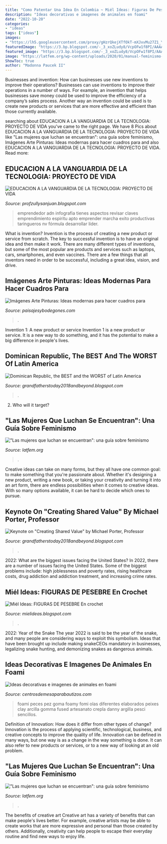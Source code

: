 ```yaml
---
title: "Como Patentar Una Idea En Colombia ~ Miél Ideas: Figuras De Pesebre En Crochet"
description: "Ideas decorativas e imagenes de animales en foami"
date: "2022-10-20"
categories:
- "ideas"
tags: ["ideas"]
images:
- "https://lh5.googleusercontent.com/proxy/gHzrQkejXTfOkT-mXJxvMu27Z1_Yg5v2-pExqBLJvx_x9tuBEfnhzG6Y-M1wuFAIZ4JruPvZlnEdRmEu7-9rTerJfI4=w1200-h630-n-k-no-nu"
featuredImage: "https://3.bp.blogspot.com/-_3_xoZLudy8/VcpOFw1f8PI/AAAAAAADfms/zzu0H2su1tA/s1600/ideas-cuadros-dormitorios-infantiles%2B_07.JPG"
featured_image: "https://3.bp.blogspot.com/-_3_xoZLudy8/VcpOFw1f8PI/AAAAAAADfms/zzu0H2su1tA/s1600/ideas-cuadros-dormitorios-infantiles%2B_07.JPG"
image: "https://latfem.org/wp-content/uploads/2020/01/manual-feminismo-latinoamerica-678x357.jpg"
ShowToc: true
author: "Madonna Paucek II"
---
```



Businesses and invention: How can businesses use new inventions to improve their operations?
Businesses can use inventions to improve their operations in a number of ways. For example, an invention that helps businesses save money could be used to improve the efficiency of a company’s sales process. Another way an invention could be used is to create new products or services that are more effective and efficient than those currently available.

	

		
searching about EDUCACION A LA VANGUARDIA DE LA TECNOLOGIA: PROYECTO DE VIDA you've came to the right page. We have 8 Pics about EDUCACION A LA VANGUARDIA DE LA TECNOLOGIA: PROYECTO DE VIDA like &quot;Las mujeres que luchan se encuentran&quot;: una guía sobre feminismo, Imágenes Arte Pinturas: Ideas modernas para hacer cuadros para and also EDUCACION A LA VANGUARDIA DE LA TECNOLOGIA: PROYECTO DE VIDA. Read more:
		
    
## EDUCACION A LA VANGUARDIA DE LA TECNOLOGIA: PROYECTO DE VIDA

<img loading=lazy src="http://www.adictosalexito.com/imagenes/la-formula-del-emprendedor.jpg" onerror="this.onerror=null;this.src='https://tse3.mm.bing.net/th?id=OIP.iQ0PDVg02XrZda_GLFOq4QHaFi&amp;pid=15.1';" alt="EDUCACION A LA VANGUARDIA DE LA TECNOLOGIA: PROYECTO DE VIDA">

_Source: profzullysanjuan.blogspot.com_

>emprendedor adn infografia tienes aspectos revisar claves emprendimiento espiritu apto emprender marcha exito productivas taringueros nv fórmula desarrollar líder. 

	

What is invention?
Invention is the process of creating a new product or service from scratch. The key to successful invention is to have an original idea and then make it work. There are many different types of inventions, but some of the most popular are products and services such as laptops, cars, smartphones, and even vaccines. 
There are a few things that all inventors need in order to be successful, including a great idea, vision, and drive.

    
## Imágenes Arte Pinturas: Ideas Modernas Para Hacer Cuadros Para

<img loading=lazy src="https://3.bp.blogspot.com/-_3_xoZLudy8/VcpOFw1f8PI/AAAAAAADfms/zzu0H2su1tA/s1600/ideas-cuadros-dormitorios-infantiles%2B_07.JPG" onerror="this.onerror=null;this.src='https://tse1.mm.bing.net/th?id=OIP.4bDy5JsLDRZvPuUC6ewlaQHaFg&amp;pid=15.1';" alt="Imágenes Arte Pinturas: Ideas modernas para hacer cuadros para">

_Source: paisajesybodegones.com_

>. 

	

Invention 1: A new product or service
Invention 1 is a new product or service. It is a new way to do something, and it has the potential to make a big difference in people's lives.

    
## Dominican Republic, The BEST And The WORST Of Latin America

<img loading=lazy src="https://lh5.googleusercontent.com/proxy/gHzrQkejXTfOkT-mXJxvMu27Z1_Yg5v2-pExqBLJvx_x9tuBEfnhzG6Y-M1wuFAIZ4JruPvZlnEdRmEu7-9rTerJfI4=w1200-h630-n-k-no-nu" onerror="this.onerror=null;this.src='https://tse3.mm.bing.net/th?id=OIP.Q2zeJDmf8MusbF1KwCvXtgHaFj&amp;pid=15.1';" alt="Dominican Republic, the BEST and the WORST of Latin America">

_Source: grandfatherstoday2018andbeyond.blogspot.com_

>. 

	

2) Who will it target?

    
## &quot;Las Mujeres Que Luchan Se Encuentran&quot;: Una Guía Sobre Feminismo

<img loading=lazy src="https://latfem.org/wp-content/uploads/2020/01/manual-feminismo-latinoamerica.jpg" onerror="this.onerror=null;this.src='https://tse4.mm.bing.net/th?id=OIP.BRYUYnMpWo4-0WKsGnm66AHaD5&amp;pid=15.1';" alt="&quot;Las mujeres que luchan se encuentran&quot;: una guía sobre feminismo">

_Source: latfem.org_

>. 

	

Creative ideas can take on many forms, but they all have one common goal: to make something that you're passionate about. Whether it's designing a new product, writing a new book, or taking your creativity and turning it into an art form, there are endless possibilities when it comes to creative ideas. With so many options available, it can be hard to decide which ones to pursue.

    
## Keynote On &quot;Creating Shared Value&quot; By Michael Porter, Professor

<img loading=lazy src="https://lh6.googleusercontent.com/proxy/73a88ojDaZgmEKWjEkn8l6HPNEDWlucc1Uz6Y2R_VfHrEhugx0kq0mLP4iHESR_Nie0GxMrdXIFJRHdtYJ_bsYWTHls=w1200-h630-n-k-no-nu" onerror="this.onerror=null;this.src='https://tse4.mm.bing.net/th?id=OIP.5aSReiIBzZMOvXgMHfupSgHaFj&amp;pid=15.1';" alt="Keynote on &quot;Creating Shared Value&quot; by Michael Porter, Professor">

_Source: grandfatherstoday2018andbeyond.blogspot.com_

>. 

	

2022: What are the biggest issues facing the United States?
In 2022, there are a number of issues facing the United States. Some of the biggest problems include: high joblessness and poverty rates, rising healthcare costs, drug addiction and addiction treatment, and increasing crime rates.

    
## Miél Ideas: FIGURAS DE PESEBRE En Crochet

<img loading=lazy src="https://4.bp.blogspot.com/-nOHXVRmm0Do/UCmffXoJopI/AAAAAAAAAmM/AR_RmQRpzaY/s1600/Imagen4.jpg" onerror="this.onerror=null;this.src='https://tse3.mm.bing.net/th?id=OIP.l4QtTMPjvH6dSAshsiznjwHaC6&amp;pid=15.1';" alt="Miél Ideas: FIGURAS DE PESEBRE En crochet">

_Source: mielideas.blogspot.com_

>. 

	

2022: Year of the Snake
The year 2022 is said to be the year of the snake, and many people are considering ways to exploit this symbolism. Ideas that have been brought up include making snakeCEOs mandatory in businesses, legalizing snake hunting, and demonizing snakes as dangerous animals.

    
## Ideas Decorativas E Imagenes De Animales En Foami

<img loading=lazy src="https://centrosdemesaparabautizos.com/wp-content/uploads/2017/07/imagenes-de-animales-en-foami-de-colores.jpg" onerror="this.onerror=null;this.src='https://tse1.mm.bing.net/th?id=OIP.LusFlxAy9EAo-wWCtJOYmQAAAA&amp;pid=15.1';" alt="Ideas decorativas e imagenes de animales en foami">

_Source: centrosdemesaparabautizos.com_

>foami peces pez goma foamy fomi olas diferentes elaborados peixes clay arcilla gomma fused artesanato crepla danny argilla pesci sencillos. 

	

Definition of Innovation: How does it differ from other types of change?
Innovation is the process of applying scientific, technological, business, and creative concepts to improve the quality of life. Innovation can be defined in many ways, but one way is as a change in the way something is done. It can also refer to new products or services, or to a new way of looking at an old problem.

    
## &quot;Las Mujeres Que Luchan Se Encuentran&quot;: Una Guía Sobre Feminismo

<img loading=lazy src="https://latfem.org/wp-content/uploads/2020/01/manual-feminismo-latinoamerica-678x357.jpg" onerror="this.onerror=null;this.src='https://tse1.mm.bing.net/th?id=OIP.zaRqHgnquOkJZEDa-8deaQHaD5&amp;pid=15.1';" alt="&quot;Las mujeres que luchan se encuentran&quot;: una guía sobre feminismo">

_Source: latfem.org_

>. 

	

The benefits of creative art
Creative art has a variety of benefits that can make people's lives better. For example, creative artists may be able to create works that are more expressive and personal than those created by others. Additionally, creativity can help people to escape their everyday routine and find new ways to enjoy life.

